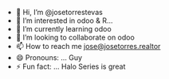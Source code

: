 - 👋 Hi, I’m @josetorrestevas
- 👀 I’m interested in odoo & R...
- 🌱 I’m currently learning odoo 
- 💞️ I’m looking to collaborate on odoo
- 📫 How to reach me jose@josetorres.realtor
- 😄 Pronouns: ... Guy
- ⚡ Fun fact: ... Halo Series is great

<!---
josetorrestevas/josetorrestevas is a ✨ special ✨ repository because its `README.md` (this file) appears on your GitHub profile.
You can click the Preview link to take a look at your changes.
--->
